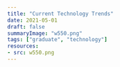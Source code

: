 ```yaml
---
title: "Current Technology Trends"
date: 2021-05-01
draft: false
summaryImage: "w550.png"
tags: ["graduate", "technology"]
resources:
- src: w550.png
---
```


